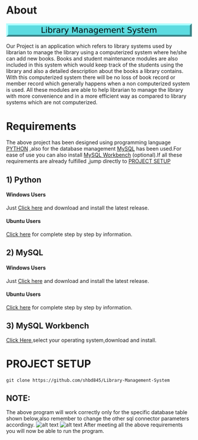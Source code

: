 # About
![alt text](https://github.com/shbd845/Library-Management-System/blob/master/LOGO.png)


Our Project is an application which refers to library systems used by librarian to manage the library using a computerized system where he/she can add new books. Books and student maintenance modules are also included in this system which would keep track of the students using the library and also a detailed description about the books a library contains. With this computerized system there will be no loss of book record or member record which generally happens when a non computerized system is used. All these modules are able to help librarian to manage the library with more convenience and in a more efficient way as compared to library systems which are not computerized.

# Requirements
The above project has been designed using programming language [PYTHON]() ,also for the database management [MySQL]() has been used.For ease of use you can also install [MySQL Workbench]() (optional).If all these requirements are already fulfilled ,jump directly to [PROJECT SETUP]()
## 1) Python
#### Windows Users
Just [Click here](https://www.python.org/downloads/windows/) and download and install the latest release.
#### Ubuntu Users
[Click here](https://www.makeuseof.com/install-python-ubuntu/) for complete step by step by information.
## 2) MySQL
#### Windows Users
Just [Click here](https://dev.mysql.com/downloads/installer/) and download and install the latest release.
#### Ubuntu Users
[Click here](https://www.digitalocean.com/community/tutorials/how-to-install-mysql-on-ubuntu-20-04) for complete step by step by information.
## 3) MySQL Workbench
[Click Here](https://dev.mysql.com/downloads/workbench/),select your operating system,download and install.
# PROJECT SETUP
```
git clone https://github.com/shbd845/Library-Management-System
```
## **NOTE**:
The above program will work correctly only for the specific database table shown below,also remember to change the other sql connector parameters accordingy.
![alt text]()
![alt text]()
After meeting all the above requirements you will now be able to run the program.